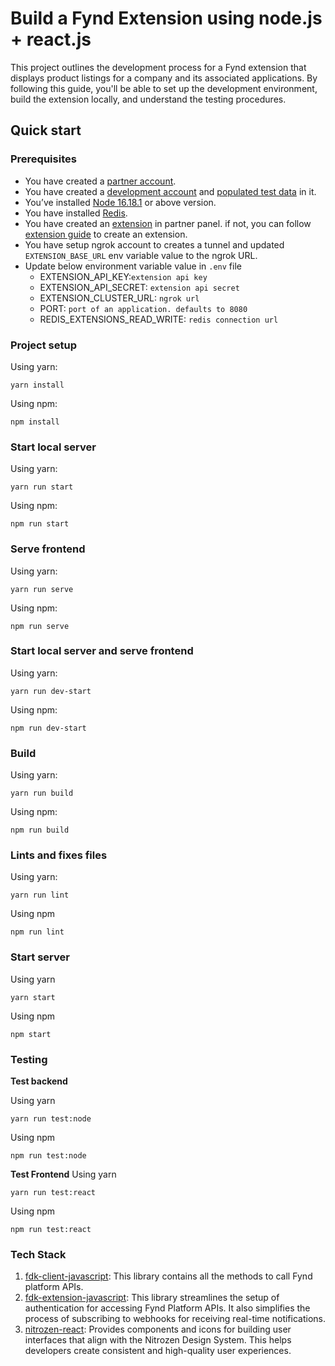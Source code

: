 # Build a Fynd Extension using node.js + react.js
This project outlines the development process for a Fynd extension that displays product listings for a company and its associated applications. By following this guide, you'll be able to set up the development environment, build the extension locally, and understand the testing procedures.

## Quick start
### Prerequisites
* You have created a [partner account](https://partners.fynd.com).
* You have created a [development account](https://partners.fynd.com/help/docs/partners/testing-extension/development-acc#create-development-account) and [populated test data](https://partners.fynd.com/help/docs/partners/testing-extension/development-acc#populate-test-data) in it.
* You’ve installed [Node 16.18.1](https://docs.npmjs.com/) or above version.
* You have installed [Redis](https://redis.io/).
* You have created an [extension](https://partners.fynd.com) in partner panel. if not, you can follow [extension guide](https://partners.fynd.com/help/docs/partners/getting-started/create-extension) to create an extension.
* You have setup ngrok account to creates a tunnel and updated `EXTENSION_BASE_URL` env variable value to the ngrok URL.
* Update below environment variable value in `.env` file
    - EXTENSION_API_KEY:`extension api key`
    - EXTENSION_API_SECRET: `extension api secret`
    - EXTENSION_CLUSTER_URL: `ngrok url`
    - PORT: `port of an application. defaults to 8080`
    - REDIS_EXTENSIONS_READ_WRITE: `redis connection url`


### Project setup
Using yarn:
```
yarn install
```
Using npm:
```
npm install
```

### Start local server
Using yarn:
```
yarn run start
```
Using npm:
```
npm run start
```

### Serve frontend
Using yarn:
```
yarn run serve
```
Using npm:
```
npm run serve
```

### Start local server and serve frontend
Using yarn:
```
yarn run dev-start
```
Using npm:
```
npm run dev-start
```

### Build
Using yarn:
```
yarn run build
```
Using npm:
```
npm run build
```

### Lints and fixes files
Using yarn:
```
yarn run lint
```
Using npm
```
npm run lint
```

### Start server
Using yarn
```
yarn start
```
Using npm
```
npm start
```

### Testing
**Test backend**

Using yarn
```
yarn run test:node
```
Using npm
```
npm run test:node
```

**Test Frontend**
Using yarn
```
yarn run test:react
```
Using npm
```
npm run test:react
```

### Tech Stack
1. [fdk-client-javascript](https://github.com/gofynd/fdk-client-javascript): This library contains all the methods to call Fynd platform APIs.
2. [fdk-extension-javascript](https://github.com/gofynd/fdk-extension-javascript): This library streamlines the setup of authentication for accessing Fynd Platform APIs. It also simplifies the process of subscribing to webhooks for receiving real-time notifications.
3. [nitrozen-react](https://www.npmjs.com/package/@gofynd/nitrozen-react): Provides components and icons for building user interfaces that align with the Nitrozen Design System. This helps developers create consistent and high-quality user experiences.
